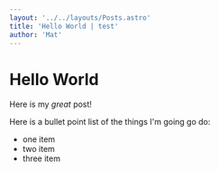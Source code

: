 ```yaml
---
layout: '../../layouts/Posts.astro'
title: 'Hello World | test'
author: 'Mat'
---
```

# Hello World

Here is my _great_ post!

Here is a bullet point list of the things I'm going go do:

- one item
- two item
- three item